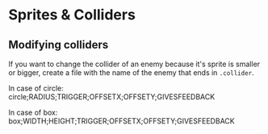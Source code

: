 # Sprites & Colliders

## Modifying colliders

If you want to change the collider of an enemy because it's sprite is smaller or bigger, create a file with the name of the enemy that ends in `.collider`.

In case of circle:  circle;RADIUS;TRIGGER;OFFSETX;OFFSETY;GIVESFEEDBACK

In case of box:     box;WIDTH;HEIGHT;TRIGGER;OFFSETX;OFFSETY;GIVESFEEDBACK
